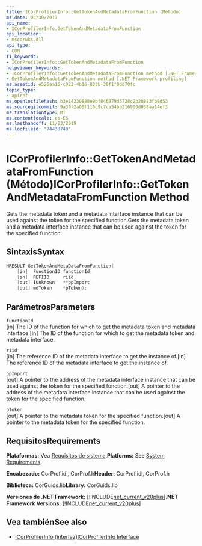 ```yaml
---
title: ICorProfilerInfo::GetTokenAndMetadataFromFunction (Método)
ms.date: 03/30/2017
api_name:
- ICorProfilerInfo.GetTokenAndMetadataFromFunction
api_location:
- mscorwks.dll
api_type:
- COM
f1_keywords:
- ICorProfilerInfo::GetTokenAndMetadataFromFunction
helpviewer_keywords:
- ICorProfilerInfo::GetTokenAndMetadataFromFunction method [.NET Framework profiling]
- GetTokenAndMetadataFromFunction method [.NET Framework profiling]
ms.assetid: e525aa16-c923-4b16-833b-36f1f0dd70fc
topic_type:
- apiref
ms.openlocfilehash: b3e14230888e9bf846879d5728c2b20883fb8d53
ms.sourcegitcommit: 9a39f2a06f110c9c7ca54ba216900d038aa14ef3
ms.translationtype: MT
ms.contentlocale: es-ES
ms.lasthandoff: 11/23/2019
ms.locfileid: "74438740"
---
```

# <a name="icorprofilerinfogettokenandmetadatafromfunction-method"></a><span data-ttu-id="111c9-102">ICorProfilerInfo::GetTokenAndMetadataFromFunction (Método)</span><span class="sxs-lookup"><span data-stu-id="111c9-102">ICorProfilerInfo::GetTokenAndMetadataFromFunction Method</span></span>
<span data-ttu-id="111c9-103">Gets the metadata token and a metadata interface instance that can be used against the token for the specified function.</span><span class="sxs-lookup"><span data-stu-id="111c9-103">Gets the metadata token and a metadata interface instance that can be used against the token for the specified function.</span></span>  
  
## <a name="syntax"></a><span data-ttu-id="111c9-104">Sintaxis</span><span class="sxs-lookup"><span data-stu-id="111c9-104">Syntax</span></span>  
  
```cpp  
HRESULT GetTokenAndMetaDataFromFunction(  
    [in]  FunctionID functionId,  
    [in]  REFIID     riid,  
    [out] IUnknown   **ppImport,  
    [out] mdToken    *pToken);  
```  
  
## <a name="parameters"></a><span data-ttu-id="111c9-105">Parámetros</span><span class="sxs-lookup"><span data-stu-id="111c9-105">Parameters</span></span>  
 `functionId`  
 <span data-ttu-id="111c9-106">[in] The ID of the function for which to get the metadata token and metadata interface.</span><span class="sxs-lookup"><span data-stu-id="111c9-106">[in] The ID of the function for which to get the metadata token and metadata interface.</span></span>  
  
 `riid`  
 <span data-ttu-id="111c9-107">[in] The reference ID of the metadata interface to get the instance of.</span><span class="sxs-lookup"><span data-stu-id="111c9-107">[in] The reference ID of the metadata interface to get the instance of.</span></span>  
  
 `ppImport`  
 <span data-ttu-id="111c9-108">[out] A pointer to the address of the metadata interface instance that can be used against the token for the specified function.</span><span class="sxs-lookup"><span data-stu-id="111c9-108">[out] A pointer to the address of the metadata interface instance that can be used against the token for the specified function.</span></span>  
  
 `pToken`  
 <span data-ttu-id="111c9-109">[out] A pointer to the metadata token for the specified function.</span><span class="sxs-lookup"><span data-stu-id="111c9-109">[out] A pointer to the metadata token for the specified function.</span></span>  
  
## <a name="requirements"></a><span data-ttu-id="111c9-110">Requisitos</span><span class="sxs-lookup"><span data-stu-id="111c9-110">Requirements</span></span>  
 <span data-ttu-id="111c9-111">**Plataformas:** Vea [Requisitos de sistema](../../../../docs/framework/get-started/system-requirements.md).</span><span class="sxs-lookup"><span data-stu-id="111c9-111">**Platforms:** See [System Requirements](../../../../docs/framework/get-started/system-requirements.md).</span></span>  
  
 <span data-ttu-id="111c9-112">**Encabezado:** CorProf.idl, CorProf.h</span><span class="sxs-lookup"><span data-stu-id="111c9-112">**Header:** CorProf.idl, CorProf.h</span></span>  
  
 <span data-ttu-id="111c9-113">**Biblioteca:** CorGuids.lib</span><span class="sxs-lookup"><span data-stu-id="111c9-113">**Library:** CorGuids.lib</span></span>  
  
 <span data-ttu-id="111c9-114">**Versiones de .NET Framework:** [!INCLUDE[net_current_v20plus](../../../../includes/net-current-v20plus-md.md)]</span><span class="sxs-lookup"><span data-stu-id="111c9-114">**.NET Framework Versions:** [!INCLUDE[net_current_v20plus](../../../../includes/net-current-v20plus-md.md)]</span></span>  
  
## <a name="see-also"></a><span data-ttu-id="111c9-115">Vea también</span><span class="sxs-lookup"><span data-stu-id="111c9-115">See also</span></span>

- [<span data-ttu-id="111c9-116">ICorProfilerInfo (interfaz)</span><span class="sxs-lookup"><span data-stu-id="111c9-116">ICorProfilerInfo Interface</span></span>](../../../../docs/framework/unmanaged-api/profiling/icorprofilerinfo-interface.md)
